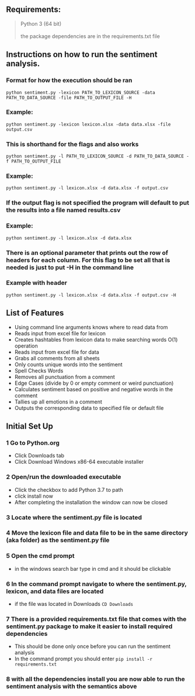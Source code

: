 ## Requirements:
>Python 3 (64 bit) <br />  
>the package dependencies are in the requirements.txt file

## Instructions on how to run the sentiment analysis.

### Format for how the execution should be ran
`python sentiment.py -lexicon PATH_TO_LEXICON_SOURCE -data PATH_TO_DATA_SOURCE -file PATH_TO_OUTPUT_FILE -H`

### Example:
`python sentiment.py -lexicon lexicon.xlsx -data data.xlsx -file output.csv`


### This is shorthand for the flags and also works

`python sentiment.py -l PATH_TO_LEXICON_SOURCE -d PATH_TO_DATA_SOURCE -f PATH_TO_OUTPUT_FILE`

### Example:
`python sentiment.py -l lexicon.xlsx -d data.xlsx -f output.csv`

### If the output flag is not specified the program will default to put the results into a file named results.csv

### Example:
`python sentiment.py -l lexicon.xlsx -d data.xlsx`

### There is an optional parameter that prints out the row of headers for each column. For this flag to be set all that is needed is just to put -H in the command line

### Example with header
`python sentiment.py -l lexicon.xlsx -d data.xlsx -f output.csv -H`


## List of Features
- Using command line arguments knows where to read data from <br />
- Reads input from excel file for lexicon <br />
- Creates hashtables from lexicon data to make searching words O(1) operation <br />
- Reads input from excel file for data <br />
- Grabs all comments from all sheets <br />
- Only counts unique words into the sentiment <br />
- Spell Checks Words <br />
- Removes all punctuation from a comment <br />
- Edge Cases (divide by 0 or empty comment or weird punctuation) <br />
- Calculates sentiment based on positive and negative words in the comment <br />
- Tallies up all emotions in a comment <br />
- Outputs the corresponding data to specified file or default file <br />

## Initial Set Up
### 1 Go to Python.org
- Click Downloads tab
- Click Download Windows x86-64 executable installer
### 2 Open/run the downloaded executable
- Click the checkbox to add Python 3.7 to path
- click install now
- After completing the installation the window can now be closed
### 3 Locate where the sentiment.py file is located
### 4 Move the lexicon file and data file to be in the same directory (aka folder) as the sentiment.py file
### 5 Open the cmd prompt
- in the windows search bar type in cmd and it should be clickable
### 6 In the command prompt navigate to where the sentiment.py, lexicon, and data files are located
- if the file was located in Downloads
`CD Downloads`
### 7 There is a provided requirements.txt file that comes with the sentiment.py package to make it easier to install required dependencies
- This should be done only once before you can run the sentiment analysis
- In the command prompt you should enter
`pip install -r requirements.txt`
### 8 with all the dependencies install you are now able to run the sentiment analysis with the semantics above
